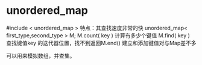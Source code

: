 ﻿---
date: 2020-02-22 11:34:18
tags:
    - ACM
---

# unordered_map
#include < unordered_map >
特点：其查找速度非常的快
unordered_map< first_type,second_type > M;
M.count( key )    计算有多少个键值
M.find( key )       查找键值key 的迭代器位置，找不到返回M.end()
建立和添加键值对与Map差不多 


可以用来模拟数组，并查集。
